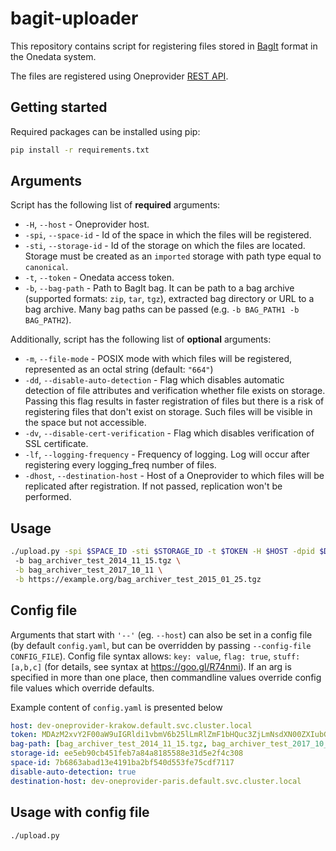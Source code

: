 # bagit-uploader
This repository contains script for registering files stored in [BagIt](https://datatracker.ietf.org/doc/rfc8493/) 
format in the Onedata system. 

The files are registered using Oneprovider [REST API](https://onedata.org/#/home/api/stable/oneprovider?anchor=operation/register_file).

## Getting started

Required packages can be installed using pip:
```bash
pip install -r requirements.txt
``` 

## Arguments

Script has the following list of **required** arguments:
* `-H`, `--host` - Oneprovider host.
* `-spi`, `--space-id` - Id of the space in which the files will be registered.
* `-sti`, `--storage-id` - Id of the storage on which the files are located.
                        Storage must be created as an `imported` storage with
                        path type equal to `canonical`.
* `-t`, `--token` - Onedata access token.
* `-b`, `--bag-path` - Path to BagIt bag. It can be path to a bag archive (supported formats: `zip`, `tar`, `tgz`), extracted bag directory or URL to a bag archive. 
Many bag paths can be passed (e.g. `-b BAG_PATH1 -b BAG_PATH2`).

Additionally, script has the following list of **optional** arguments:
* `-m`, `--file-mode` - POSIX mode with which files will be registered, represented as an octal string (default: `"664"`)
* `-dd`, `--disable-auto-detection` - Flag which disables automatic detection of file attributes and verification whether file exists on storage.
Passing this flag results in faster registration of files but there is a risk of registering files that don't exist on storage.
Such files will be visible in the space but not accessible.
* `-dv`, `--disable-cert-verification` - Flag which disables verification of SSL certificate.
* `-lf`, `--logging-frequency` - Frequency of logging. Log will occur after registering every logging_freq number of files.
* `-dhost`, `--destination-host` - Host of a Oneprovider to which files will be replicated after registration. 
If not passed, replication won't be performed.

## Usage
```bash
./upload.py -spi $SPACE_ID -sti $STORAGE_ID -t $TOKEN -H $HOST -dpid $DEST_PROVIDER_ID \ 
 -b bag_archiver_test_2014_11_15.tgz \
 -b bag_archiver_test_2017_10_11 \
 -b https://example.org/bag_archiver_test_2015_01_25.tgz
```

## Config file
Arguments that start with `'--'` (eg. `--host`) can also be set in a config file (by default `config.yaml`, but can be
overridden by passing `--config-file CONFIG_FILE`).
Config file syntax allows: `key: value`, `flag: true`, `stuff: [a,b,c]` (for details,
see syntax at https://goo.gl/R74nmi). If an arg is specified in more than one
place, then commandline values override config file values which override
defaults.

Example content of `config.yaml` is presented below
```yaml
host: dev-oneprovider-krakow.default.svc.cluster.local
token: MDAzM2xvY2F00aW9uIGRldi1vbmV6b25lLmRlZmF1bHQuc3ZjLmNsdXN00ZXIubG9jYWwKMDA2YmlkZW500aWZpZXIgMi9ubWQvdXNyLTE3Mjk2MDBhMjE5YTFhZjNmNjc2MmQzOGE5YWFkMWZhY2hiN2M00L2FjdC8zMzE2ODg00MDg2YTdmNDY3OTEyODNiNzM3M2E2YTE4N2NoZDE1OAowMDE5Y2lkIGludGVyZmFjZSA9IHJlc3QKMDAxOGNpZCBzZXJ2aWNlID00gb3B3LSoKMDAyZnNpZ25hdHVyZSBLJbKLSFCaMYh500ThOCROkoq5W01OHM1Yt02lvstDZJ3YQo
bag-path: [bag_archiver_test_2014_11_15.tgz, bag_archiver_test_2017_10_11, https://example.org/bag_archiver_test_2015_01_25.tgz]
storage-id: ee5eb90cb451feb7a84a8185588e31d5e2f4c308
space-id: 7b6863abad13e4191ba2bf540d553fe75cdf7117
disable-auto-detection: true
destination-host: dev-oneprovider-paris.default.svc.cluster.local
```

## Usage with config file 
```bash
./upload.py
```